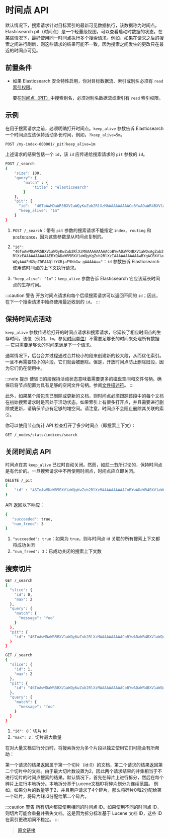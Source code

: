 # 时间点 API

默认情况下，搜索请求针对目标索引的最新可见数据执行，该数据称为时间点。Elasticsearch pit（时间点）是一个轻量级视图，可以查看启动时数据的状态。在某些情况下，最好使用同一时间点执行多个搜索请求。例如，如果在请求之后的搜索之间进行刷新，则这些请求的结果可能不一致，因为搜索之间发生的更改只在最近的时间点可见。

## 前置条件

- 如果 Elasticsearch 安全特性启用，你对目标数据流、索引或别名必须有 `read` [索引权限](/secure_the_elastic_statck/user_authorization/security_privileges#索引权限)。

  要在[时间点（PIT）](/rest_apis/search_apis/point_in_time)中搜索别名，必须对别名数据流或索引有 `read` 索引权限。

## 示例

在用于搜索请求之前，必须明确打开时间点。`keep_alive` 参数告诉 Elasticsearch 一个时间点应该保持活动多长时间，例如，`?keep_alive=5m`。

```bash
POST /my-index-000001/_pit?keep_alive=1m
```

上述请求的结果包括一个 `id`，该 `id` 应传递给搜索请求的 `pit` 参数的 `id`。

```bash
POST /_search 
{
    "size": 100,
    "query": {
        "match" : {
            "title" : "elasticsearch"
        }
    },
    "pit": {
      "id":  "46ToAwMDaWR5BXV1aWQyKwZub2RlXzMAAAAAAAAAACoBYwADaWR4BXV1aWQxAgZub2RlXzEAAAAAAAAAAAEBYQADaWR5BXV1aWQyKgZub2RlXzIAAAAAAAAAAAwBYgACBXV1aWQyAAAFdXVpZDEAAQltYXRjaF9hbGw_gAAAAA==",
      "keep_alive": "1m"  
    }
}
```

1. `POST /_search`：带有 `pit` 参数的搜索请求不能指定 `index`、`routing` 和 [`preference`](https://www.elastic.co/guide/en/elasticsearch/reference/8.0/search-request-body.html#request-body-search-preference)，因为这些参数是从时间点复制的。

2. `"id":  "46ToAwMDaWR5BXV1aWQyKwZub2RlXzMAAAAAAAAAACoBYwADaWR4BXV1aWQxAgZub2RlXzEAAAAAAAAAAAEBYQADaWR5BXV1aWQyKgZub2RlXzIAAAAAAAAAAAwBYgACBXV1aWQyAAAFdXVpZDEAAQltYXRjaF9hbGw_gAAAAA=="`：`id` 参数告诉 Elasticsearch 使用该时间点的上下文执行请求。

3. `"keep_alive": "1m"`：`keep_alive` 参数告诉 Elasticsearch 它应该延长时间点的生存时间。

:::caution 警告
开放时间点请求和每个后续搜索请求可以返回不同的 `id`；因此，在下一个搜索请求中始终使用最近收到的 `id`。
:::

## 保持时间点活动

`keep_alive` 参数传递给打开的时间点请求和搜索请求，它延长了相应时间点的生存时间。该值（例如，`1m`，参见[时间单位](/rest_apis/api_convention/common_options#时间单位)）不需要足够长的时间来处理所有数据 — 它只需要足够长的时间来满足下一个请求。

通常情况下，后台合并过程通过合并较小的段来创建新的较大段，从而优化索引。一旦不再需要较小的片段，它们就会被删除。但是，开放时间点防止删除旧段，因为它们仍在使用中。

:::note 提示
使较旧的段保持活动状态意味着需要更多的磁盘空间和文件句柄。确保已将节点配置为具有足够的空闲文件句柄。参阅[文件描述符](/set_up_elasticsearch/important_system_configuration/file_descriptors)。
:::

此外，如果某个段包含已删除或更新的文档，则时间点必须跟踪该段中的每个文档在初始搜索请求时是否处于活动状态。如果索引上有很多打开点，并且需要进行删除或更新，请确保节点有足够的堆空间。请注意，时间点不会阻止删除其关联的索引。

你可以使用节点统计 API 检查打开了多少时间点（即搜索上下文）：

```bash
GET /_nodes/stats/indices/search
```

## 关闭时间点 API

时间点在其 `keep_alive` 已过时自动关闭。然而，如[前一节](/rest_apis/search_apis/point_in_time#保持时间点活动)所讨论的，保持时间点是有代价的。一旦搜索请求中不再使用时间点，时间点应立即关闭。

```bash
DELETE /_pit
{
    "id" : "46ToAwMDaWR5BXV1aWQyKwZub2RlXzMAAAAAAAAAACoBYwADaWR4BXV1aWQxAgZub2RlXzEAAAAAAAAAAAEBYQADaWR5BXV1aWQyKgZub2RlXzIAAAAAAAAAAAwBYgACBXV1aWQyAAAFdXVpZDEAAQltYXRjaF9hbGw_gAAAAA=="
}
```

API 返回以下响应：

```bash
{
   "succeeded": true,
   "num_freed": 3
}
```

1. `"succeeded": true`：如果为 `true`，则与时间点 id 关联的所有搜索上下文都将成功关闭
2. `"num_freed": 3`：已成功关闭的搜索上下文数

## 搜索切片

```bash
GET /_search
{
  "slice": {
    "id": 0,
    "max": 2
  },
  "query": {
    "match": {
      "message": "foo"
    }
  },
  "pit": {
    "id": "46ToAwMDaWR5BXV1aWQyKwZub2RlXzMAAAAAAAAAACoBYwADaWR4BXV1aWQxAgZub2RlXzEAAAAAAAAAAAEBYQADaWR5BXV1aWQyKgZub2RlXzIAAAAAAAAAAAwBYgACBXV1aWQyAAAFdXVpZDEAAQltYXRjaF9hbGw_gAAAAA=="
  }
}

GET /_search
{
  "slice": {
    "id": 1,
    "max": 2
  },
  "pit": {
    "id": "46ToAwMDaWR5BXV1aWQyKwZub2RlXzMAAAAAAAAAACoBYwADaWR4BXV1aWQxAgZub2RlXzEAAAAAAAAAAAEBYQADaWR5BXV1aWQyKgZub2RlXzIAAAAAAAAAAAwBYgACBXV1aWQyAAAFdXVpZDEAAQltYXRjaF9hbGw_gAAAAA=="
  },
  "query": {
    "match": {
      "message": "foo"
    }
  }
}
```

1. `"id": 0`：切片 id
2. `"max": 2`：切片最大数量

在对大量文档进行分页时，将搜索拆分为多个片段以独立使用它们可能会有所帮助：

第一个请求的结果返回属于第一个切片（id:0）的文档，第二个请求的结果返回第二个切片中的文档。由于最大切片数设置为2，因此两个请求结果的并集相当于不进行切片的时间点搜索的结果。默认情况下，首先在碎片上进行拆分，然后在每个碎片上进行本地拆分。本地拆分基于Lucene文档ID将碎片划分为连续范围。
例如，如果分片的数量等于2，并且用户请求了4个碎片，那么将碎片0和2分配给第一个碎片，将碎片1和3分配给第二个碎片。

:::caution 警告
所有切片都应使用相同的时间点 ID。如果使用不同的时间点 ID，则切片可能会重叠并丢失文档。这是因为拆分标准基于 Lucene 文档 ID，这些 ID 在索引更改期间不稳定。
:::

> [原文链接](https://www.elastic.co/guide/en/elasticsearch/reference/current/point-in-time-api.html)